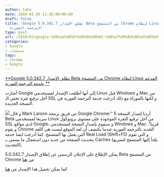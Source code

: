 ```yaml
---
author: taha
date: 2010-03-26 11:28:06+00:00
draft: false
title: 'Google تطلق الإصدار 5.0.342.7 Beta من المتصفح Chrome لنظام Linux المدعم بخدمة
  الترجمة الفورية '
type: post
url: /2010/03/google-%d8%aa%d8%b7%d9%84%d9%82-%d8%a7%d9%84%d8%a5%d8%b5%d8%af%d8%a7%d8%b1-5-0-342-7-beta-%d9%85%d9%86-%d8%a7%d9%84%d9%85%d8%aa%d8%b5%d9%81%d8%ad-chrome-%d8%a7%d9%84%d9%85%d8%af%d8%b9%d9%85-%d8%a8/
categories:
- Google
- متصفحات
tags:
- chrome
- Google
---
```


[**Google تطلق الإصدار 5.0.342.7 Beta من المتصفح Chrome لنظام Linux المدعم بخدمة الترجمة الفورية **](https://www.it-scoop.com/2010/03/google-%D8%AA%D8%B7%D9%84%D9%82-%D8%A7%D9%84%D8%A5%D8%B5%D8%AF%D8%A7%D8%B1-5-0-342-7-beta-%D9%85%D9%86-%D8%A7%D9%84%D9%85%D8%AA%D8%B5%D9%81%D8%AD-chrome-%D8%A7%D9%84%D9%85%D8%AF%D8%B9%D9%85-%D8%A8/)


أشارت Google إلى أنها أطلقت الإصدار لمستخدمي Linux قبل Windows و Mac من أجل ترقيع ثغرة تخص الـ SSL و لكنها بالموزاة مع ذلك أدرجت خدمة الترجمة الفورية في النسخة الجديدة.

[![](https://www.it-scoop.com/wp-content/uploads/2009/12/Chrome_logo.jpg)
](https://www.it-scoop.com/wp-content/uploads/2009/12/Chrome_logo.jpg)
و قال Mark Larson من فريق برمجة Google Chrome:" أردنا إصدار النسخة 5 Beta سريعا لمستخدمي Linux من أجل ترقيع الثغرة الموجودة على مستوى بروتوكول SSL لدي مواقع Google، و سنقوم بإصدار النسخة لمستخدمي Windows و Mac قريبا".
و يقوم Chrome  الجديد بالترجمة الفورية عندما يكتشف أن لغة الموقع ليست هي اللغة التي يعمل بها المتصفح.
كما أدرجت ايضا خدمة Real Load (Shift+F5) و التي تقوم بتحديث الصفحة من جديد دون استعمال ما يسمى بـ Caches (يلجأ إليها المتصفح لتسريع التحديث).

يمكن الإطلاع على الإعلان الرسمي عن إطلاق الإصدار 5.0.342.7 Beta من المتصفح Chrome من [هنا](http://googlechromereleases.blogspot.com/2010/03/beta-update-translate-for-linux-ssl-fix.html)

كما يمكن تحميل هذا الإصدار من [هنا](http://www.google.com/chrome?platform=linux)
